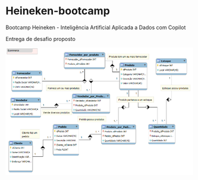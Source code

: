 # Heineken-bootcamp
Bootcamp Heineken - Inteligência Artificial Aplicada a Dados com Copilot

Entrega de desafio proposto

![Logotipo da Heineken](./ecommerce.png)